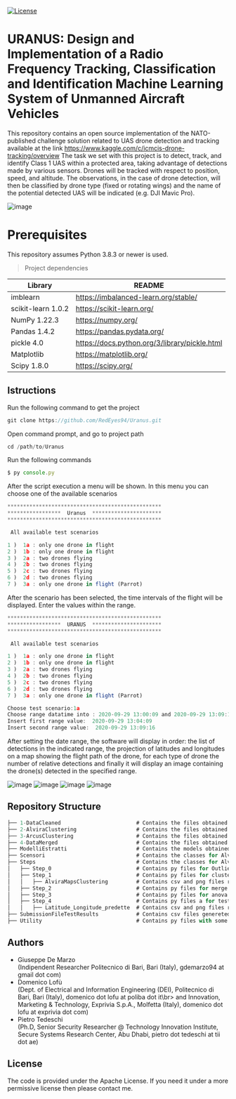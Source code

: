 [![License](https://img.shields.io/github/license/italia/bootstrap-italia.svg)](https://www.apache.org/licenses/)

# URANUS: Design and Implementation of a Radio Frequency Tracking, Classification and Identification Machine Learning System of Unmanned Aircraft Vehicles

This repository contains an open source implementation of the NATO-published challenge solution related 
to UAS drone detection and tracking available at the link https://www.kaggle.com/c/icmcis-drone-tracking/overview
The task we set with this project is to detect, track, and identify Class 1 UAS within a protected area, 
taking advantage of detections made by various sensors. Drones will be tracked with respect 
to position, speed, and altitude. The observations, in the case of drone detection, will then be classified by drone type 
(fixed or rotating wings) and the name of the potential detected UAS will be indicated 
(e.g. DJI Mavic Pro).

![image](ML-Design.jpg)

# Prerequisites


This repository assumes Python 3.8.3 or newer is used.

> Project dependencies



| Library  | README |
| ------ | ------ |
| imblearn | https://imbalanced-learn.org/stable/ |
| scikit-learn 1.0.2| https://scikit-learn.org/ |
| NumPy 1.22.3| https://numpy.org/ |
| Pandas 1.4.2 | https://pandas.pydata.org/ |
| pickle 4.0 | https://docs.python.org/3/library/pickle.html|
| Matplotlib | https://matplotlib.org/ |
| Scipy 1.8.0|https://scipy.org/|



## Istructions

Run the following command to get the project
```js
git clone https://github.com/RedEyes94/Uranus.git
```

Open command prompt, and go to project path

```js
cd /path/to/Uranus
```
Run the following commands
```js
$ py console.py
```
After the script execution a menu will be shown. In this menu you can choose one of the available scenarios

```js
*************************************************
*****************  Uranus  **********************
*************************************************

 All available test scenarios

1 )  1a : only one drone in flight
2 )  1b : only one drone in flight
3 )  2a : two drones flying
4 )  2b : two drones flying
5 )  2c : two drones flying
6 )  2d : two drones flying
7 )  3a : only one drone in flight (Parrot)
```
After the scenario has been selected, the time intervals of the flight will be displayed. Enter the values within the range.

```js
*************************************************
*****************  URANUS  **********************
*************************************************

 All available test scenarios

1 )  1a : only one drone in flight
2 )  1b : only one drone in flight
3 )  2a : two drones flying
4 )  2b : two drones flying
5 )  2c : two drones flying
6 )  2d : two drones flying
7 )  3a : only one drone in flight (Parrot)

Choose test scenario:1a
Choose range datatime into : 2020-09-29 13:00:09 and 2020-09-29 13:09:16
Insert first range value:  2020-09-29 13:04:09
Insert second range value:  2020-09-29 13:09:16
```
After setting the date range, the software will display in order: the list of detections in the indicated range, the projection of latitudes and longitudes on a map showing the flight path of the drone, for each type of drone the number of relative detections and finally it will display an image containing the drone(s) detected in the specified range.

![image](Utility/table_screen.PNG)
![image](Utility/map_screen.PNG)
![image](Utility/numeri_droni.PNG)
![image](Utility/drone.PNG)

## Repository Structure

```js
├── 1-DataCleaned                        # Contains the files obtained from the data cleaning phase
├── 2-AlviraClustering                   # Contains the files obtained from the data clustering phase on Alvira
├── 3-ArcusClustering                    # Contains the files obtained from the data clustering phase on Arcus
├── 4-DataMerged                         # Contains the files obtained from the data merge of all sensors and drone
├── ModelliEstratti                      # Contains the models obtained from training phase
├── Scensori                             # Contains the classes for Alvira, Arcus, Diana, Venus e Drone
├── Steps                                # Contains the classes for Alvira, Arcus, Diana, Venus e Drone
│   ├── Step_0                           # Contains py files for Outliers detection, Data analisys and Clean
│   ├── Step_1                           # Contains py files for clustering 
│   │   ├── AlviraMapsClustering         # Contains csv and png files related to clustering results  
│   ├── Step_2                           # Contains py files for merge all sensors files
│   ├── Step_3                           # Contains py files for anova analisys, creation of learning models  
│   ├── Step_4                           # Contains py files a for testing models generated in Step 3  
│   │   ├── Latitude_Longitude_predette  # Contains csv and png files related to predict results
├── SubmissionFileTestResults            # Contains csv files genereted after prediction in Step 4  
├── Utility                              # Contains py files with some useful functions (e.g. GPS)
```
## Authors
<ul>
<li>Giuseppe De Marzo</li>
(Indipendent Researcher Politecnico di Bari, Bari (Italy), gdemarzo94 at gmail dot com)
<li>Domenico Lofù</li>
(Dept. of Electrical and Information Engineering (DEI), Politecnico di Bari, Bari (Italy), domenico dot lofu at poliba dot it\br>
and Innovation, Marketing & Technology, Exprivia S.p.A., Molfetta (Italy), domenico dot lofu at exprivia dot com)
<li>Pietro Tedeschi</li>
(Ph.D, Senior Security Researcher @ Technology Innovation Institute, Secure Systems Research Center, Abu Dhabi, pietro dot tedeschi at tii dot ae)
</ul>

## License
The code is provided under the Apache License. If you need it under a more permissive 
license then please contact me.
